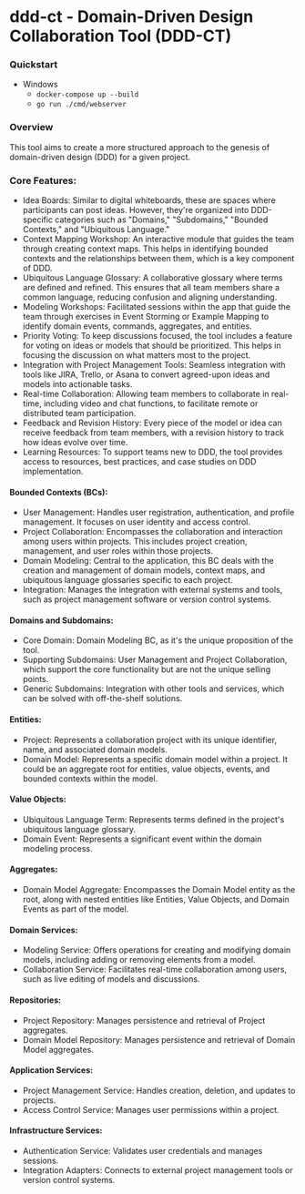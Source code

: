 # ddd-ct - Domain-Driven Design Collaboration Tool (DDD-CT)

### Quickstart
* Windows
    * `docker-compose up --build`
    * `go run ./cmd/webserver`

### Overview
This tool aims to create a more structured approach to the genesis of domain-driven design (DDD) for a given project.

### Core Features:

* Idea Boards: Similar to digital whiteboards, these are spaces where participants can post ideas. However, they're organized into DDD-specific categories such as "Domains," "Subdomains," "Bounded Contexts," and "Ubiquitous Language."
* Context Mapping Workshop: An interactive module that guides the team through creating context maps. This helps in identifying bounded contexts and the relationships between them, which is a key component of DDD.
* Ubiquitous Language Glossary: A collaborative glossary where terms are defined and refined. This ensures that all team members share a common language, reducing confusion and aligning understanding.
* Modeling Workshops: Facilitated sessions within the app that guide the team through exercises in Event Storming or Example Mapping to identify domain events, commands, aggregates, and entities.
* Priority Voting: To keep discussions focused, the tool includes a feature for voting on ideas or models that should be prioritized. This helps in focusing the discussion on what matters most to the project.
* Integration with Project Management Tools: Seamless integration with tools like JIRA, Trello, or Asana to convert agreed-upon ideas and models into actionable tasks.
* Real-time Collaboration: Allowing team members to collaborate in real-time, including video and chat functions, to facilitate remote or distributed team participation.
* Feedback and Revision History: Every piece of the model or idea can receive feedback from team members, with a revision history to track how ideas evolve over time.
* Learning Resources: To support teams new to DDD, the tool provides access to resources, best practices, and case studies on DDD implementation.

#### Bounded Contexts (BCs):
* User Management: Handles user registration, authentication, and profile management. It focuses on user identity and access control.
* Project Collaboration: Encompasses the collaboration and interaction among users within projects. This includes project creation, management, and user roles within those projects.
* Domain Modeling: Central to the application, this BC deals with the creation and management of domain models, context maps, and ubiquitous language glossaries specific to each project.
* Integration: Manages the integration with external systems and tools, such as project management software or version control systems.

#### Domains and Subdomains:
* Core Domain: Domain Modeling BC, as it's the unique proposition of the tool.
* Supporting Subdomains: User Management and Project Collaboration, which support the core functionality but are not the unique selling points.
* Generic Subdomains: Integration with other tools and services, which can be solved with off-the-shelf solutions.

#### Entities:
* Project: Represents a collaboration project with its unique identifier, name, and associated domain models.
* Domain Model: Represents a specific domain model within a project. It could be an aggregate root for entities, value objects, events, and bounded contexts within the model.

#### Value Objects:
* Ubiquitous Language Term: Represents terms defined in the project's ubiquitous language glossary.
* Domain Event: Represents a significant event within the domain modeling process.

#### Aggregates:
* Domain Model Aggregate: Encompasses the Domain Model entity as the root, along with nested entities like Entities, Value Objects, and Domain Events as part of the model.

#### Domain Services:
* Modeling Service: Offers operations for creating and modifying domain models, including adding or removing elements from a model.
* Collaboration Service: Facilitates real-time collaboration among users, such as live editing of models and discussions.

#### Repositories:
* Project Repository: Manages persistence and retrieval of Project aggregates.
* Domain Model Repository: Manages persistence and retrieval of Domain Model aggregates.

#### Application Services:
* Project Management Service: Handles creation, deletion, and updates to projects.
* Access Control Service: Manages user permissions within a project.

#### Infrastructure Services:
* Authentication Service: Validates user credentials and manages sessions.
* Integration Adapters: Connects to external project management tools or version control systems.
